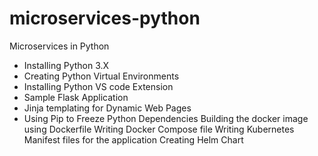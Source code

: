 # microservices-python
Microservices in Python
- Installing Python 3.X
- Creating Python Virtual Environments
- Installing Python VS code Extension
- Sample Flask Application
- Jinja templating for Dynamic Web Pages
- Using Pip to Freeze Python Dependencies
Building the docker image using Dockerfile
Writing Docker Compose file
Writing Kubernetes Manifest files for the application
Creating Helm Chart

